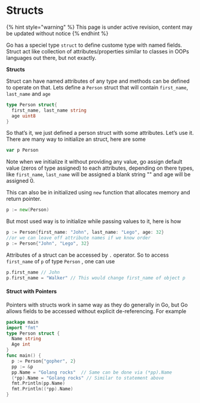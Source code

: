 # Structs

{% hint style="warning" %}
This page is under active revision, content may be updated without notice
{% endhint %}

Go has a speciel type `struct` to define custome type with named fields. Struct act like collection of attributes/properties similar to classes in OOPs languages out there, but not exactly.

**Structs**

Struct can have named attributes of any type and methods can be defined to operate on that. Lets define a `Person` struct that will contain `first_name`, `last_name` and `age`

```go
type Person struct{
  first_name, last_name string
  age uint8
}
```

So that’s it, we just defined a person struct with some attributes. Let’s use it. There are many way to initialize an struct, here are some

```go
var p Person
```

Note when we initialize it without providing any value, go assign default value \(zeros of type assigned\) to each attributes, depending on there types, like `first_name`, `last_name` will be assigned a blank string "" and age will be assigned 0.

This can also be in initialized using `new` function that allocates memory and return pointer.

```go
p := new(Person)
```

But most used way is to initialize while passing values to it, here is how

```go
p := Person{first_name: "John", last_name: "Lego", age: 32}
//or we can leave off attribute names if we know order
p := Person{"John", "Lego", 32}
```

Attributes of a struct can be accessed by `.` operator. So to access `first_name` of `p` of type `Person` , one can use

```go
p.first_name // John
p.first_name = "Walker" // This would change first_name of object p
```

#### Struct with Pointers

Pointers with structs work in same way as they do generally in Go, but Go allows fields to be accessed without explicit de-referencing. For example

```go
package main
import "fmt"
type Person struct {
  Name string
  Age int
}
func main() {
  p := Person{"gopher", 2}
  pp := &p
  pp.Name = "Golang rocks"  // Same can be done via (*pp).Name
  (*pp).Name = "Golang rocks" // Similar to statement above
  fmt.Println(pp.Name)
  fmt.Println((*pp).Name)
}
```

